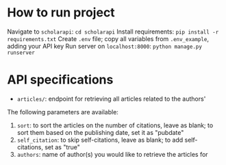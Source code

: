 # How to run project

Navigate to `scholarapi`: `cd scholarapi`
Install requirements: `pip install -r requirements.txt`
Create `.env` file; copy all variables from `.env_example`, adding your API key
Run server on `localhost:8000`: `python manage.py runserver`

# API specifications

* `articles/`: endpoint for retrieving all articles related to the authors'

The following parameters are available:
1. `sort`: to sort the articles on the number of citations, leave as blank; to sort them based on the publishing date, set it as "pubdate"
2. `self_citation`: to skip self-citations, leave as blank; to add self-citations, set as "true"
3. `authors`: name of author(s) you would like to retrieve the articles for 
